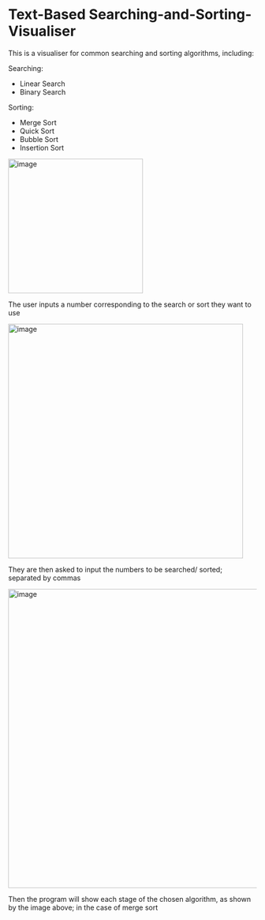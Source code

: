 # Text-Based Searching-and-Sorting-Visualiser

This is a visualiser for common searching and sorting algorithms, including:

Searching:
* Linear Search
* Binary Search

Sorting:
* Merge Sort
* Quick Sort
* Bubble Sort
* Insertion Sort

<img width="273" alt="image" src="https://user-images.githubusercontent.com/109162427/184643108-bbe117d4-9320-4b6b-a649-62d4e93f8369.png">

The user inputs a number corresponding to the search or sort they want to use

<img width="476" alt="image" src="https://user-images.githubusercontent.com/109162427/184643248-f05cd705-1671-4f44-b673-5299bdf1375a.png">

They are then asked to input the numbers to be searched/ sorted; separated by commas

<img width="607" alt="image" src="https://user-images.githubusercontent.com/109162427/184644813-2c240cc0-e780-43ec-941e-383e89f8107c.png">

Then the program will show each stage of the chosen algorithm, as shown by the image above; in the case of merge sort


